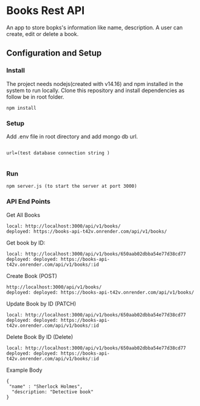 # Books Rest API

An app to store bopks's information like name, description. A user can create, edit or delete a book.


## Configuration and Setup

### Install

The project needs nodejs(created with v14.16) and npm installed in the system to run locally. Clone this repository and install dependencies as follow
be in root folder.

```
npm install
```

### Setup

Add .env file in root directory and add mongo db url.
```

url=(test database connection string )


```

### Run

```
npm server.js (to start the server at port 3000)

```

### API End Points

Get All Books 
```
local: http://localhost:3000/api/v1/books/
deployed: https://books-api-t42v.onrender.com/api/v1/books/

```
Get book by ID:
```
local: http://localhost:3000/api/v1/books/650aab02dbba54e77d38cd77
deployed: deployed: https://books-api-t42v.onrender.com/api/v1/books/:id
```

Create Book (POST)
```
http://localhost:3000/api/v1/books/
deployed: deployed: https://books-api-t42v.onrender.com/api/v1/books/
```

Update Book by ID (PATCH)
```
local: http://localhost:3000/api/v1/books/650aab02dbba54e77d38cd77
deployed: deployed: https://books-api-t42v.onrender.com/api/v1/books/:id

```

Delete Book By ID (Delete)

```
local: http://localhost:3000/api/v1/books/650aab02dbba54e77d38cd77
deployed: deployed: https://books-api-t42v.onrender.com/api/v1/books/:id

```

Example Body
```
{
 "name" : "Sherlock Holmes",
  "description: "Detective book"
}

```






